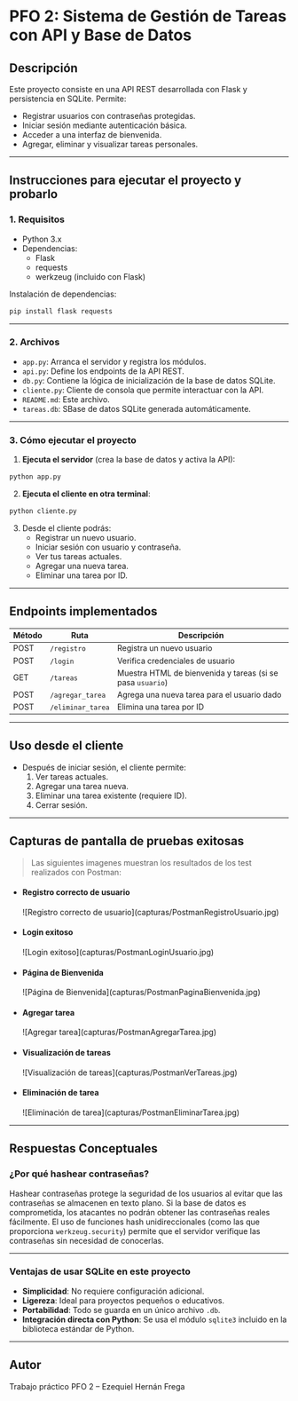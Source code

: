 # PFO 2: Sistema de Gestión de Tareas con API y Base de Datos

## Descripción

Este proyecto consiste en una API REST desarrollada con Flask y persistencia en SQLite. Permite:

- Registrar usuarios con contraseñas protegidas.
- Iniciar sesión mediante autenticación básica.
- Acceder a una interfaz de bienvenida.
- Agregar, eliminar y visualizar tareas personales.

---

## Instrucciones para ejecutar el proyecto y probarlo

### 1. Requisitos

- Python 3.x
- Dependencias:
  - Flask
  - requests
  - werkzeug (incluido con Flask)

Instalación de dependencias:

```bash
pip install flask requests
```

---

### 2. Archivos

- `app.py`: Arranca el servidor y registra los módulos.
- `api.py`: Define los endpoints de la API REST.
- `db.py`: Contiene la lógica de inicialización de la base de datos SQLite.
- `cliente.py`: Cliente de consola que permite interactuar con la API.
- `README.md`: Este archivo.
- `tareas.db`: SBase de datos SQLite generada automáticamente.

---

### 3. Cómo ejecutar el proyecto

1. **Ejecuta el servidor** (crea la base de datos y activa la API):

```bash
python app.py
```

2. **Ejecuta el cliente en otra terminal**:

```bash
python cliente.py
```

3. Desde el cliente podrás:
   - Registrar un nuevo usuario.
   - Iniciar sesión con usuario y contraseña.
   - Ver tus tareas actuales.
   - Agregar una nueva tarea.
   - Eliminar una tarea por ID.

---

## Endpoints implementados

| Método | Ruta             | Descripción                                   |
|--------|------------------|-----------------------------------------------|
| POST   | `/registro`      | Registra un nuevo usuario                     |
| POST   | `/login`         | Verifica credenciales de usuario              |
| GET    | `/tareas`        | Muestra HTML de bienvenida y tareas (si se pasa `usuario`) |
| POST   | `/agregar_tarea` | Agrega una nueva tarea para el usuario dado   |
| POST   | `/eliminar_tarea`| Elimina una tarea por ID                      |

---

## Uso desde el cliente

- Después de iniciar sesión, el cliente permite:
  1. Ver tareas actuales.
  2. Agregar una tarea nueva.
  3. Eliminar una tarea existente (requiere ID).
  4. Cerrar sesión.

---

## Capturas de pantalla de pruebas exitosas

> Las siguientes imagenes muestran los resultados de los test realizados con Postman:

- <h4>Registro correcto de usuario</h4>
  ![Registro correcto de usuario](capturas/PostmanRegistroUsuario.jpg)
- <h4>Login exitoso</h4>
  ![Login exitoso](capturas/PostmanLoginUsuario.jpg)
- <h4>Página de Bienvenida</h4>
  ![Página de Bienvenida](capturas/PostmanPaginaBienvenida.jpg)
- <h4>Agregar tarea</h4>
  ![Agregar tarea](capturas/PostmanAgregarTarea.jpg)
- <h4>Visualización de tareas</h4>
  ![Visualización de tareas](capturas/PostmanVerTareas.jpg)
- <h4>Eliminación de tarea</h4>
  ![Eliminación de tarea](capturas/PostmanEliminarTarea.jpg)

---

## Respuestas Conceptuales

### ¿Por qué hashear contraseñas?

Hashear contraseñas protege la seguridad de los usuarios al evitar que las contraseñas se almacenen en texto plano. Si la base de datos es comprometida, los atacantes no podrán obtener las contraseñas reales fácilmente. El uso de funciones hash unidireccionales (como las que proporciona `werkzeug.security`) permite que el servidor verifique las contraseñas sin necesidad de conocerlas.

---

### Ventajas de usar SQLite en este proyecto

- **Simplicidad**: No requiere configuración adicional.
- **Ligereza**: Ideal para proyectos pequeños o educativos.
- **Portabilidad**: Todo se guarda en un único archivo `.db`.
- **Integración directa con Python**: Se usa el módulo `sqlite3` incluido en la biblioteca estándar de Python.

---


## Autor

Trabajo práctico PFO 2 – Ezequiel Hernán Frega
